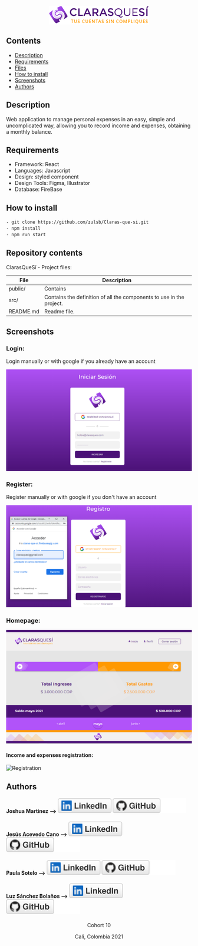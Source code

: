 <div align= center><img src='src/components/Assets/Images/logo.png'></div>

## Contents

* [Description](https://github.com/zulsb/Claras-que-si#description)
* [Requirements](https://github.com/zulsb/Claras-que-si#requirements)
* [Files](https://github.com/zulsb/Claras-que-si#repository-contents)
* [How to install](https://github.com/zulsb/Claras-que-si#how-to-install)
* [Screenshots](https://github.com/zulsb/Claras-que-si#screenshots)
* [Authors](https://github.com/zulsb/Claras-que-si#authors)


## Description
Web application to manage personal expenses in an easy, simple and uncomplicated way, allowing you to record income and expenses, obtaining a monthly balance.



## Requirements
* Framework: React
* Languages: Javascript 
* Design: styled component  
* Design Tools: Figma, Illustrator
* Database: FireBase 



## How to install

```bash
- git clone https://github.com/zulsb/Claras-que-si.git
- npm install
- npm run start
```
 


## Repository contents
ClarasQueSí - Project files:

|   **File**   |   **Description**   |
| -------------- | --------------------- |
|public/ | Contains  |
|src/ | Contains the definition of all the components to use in the project. |
|README.md | Readme file. |



## Screenshots

### Login:
Login manually or with google if you already have an account

![Login](./src/components/Assets/Images/login.png)

### Register:
Register manually or with google if you don't have an account

![Register](./src/components/Assets/Images/register.png)

### Homepage:
![Homepage](./src/components/Assets/Images/home.png)

#### Income and expenses registration:
![Registration]()


## Authors

#### Joshua Martinez --> <a href="https://linkedin.com/in/dantsub"><img src="./src/components/Assets/Images/linkedin.svg" alt="LinkedIn"></a> <a href="https://github.com/dantsub"><img src="./src/components/Assets/Images/github.svg" alt="GitHub"></a>

#### Jesús Acevedo Cano --> <a href="https://linkedin.com/in/jesus-acevedo-cano"><img src="./src/components/Assets/Images/linkedin.svg" alt="LinkedIn"></a> <a href="https://github.com/Jesus-Acevedo-Cano"><img src="./src/components/Assets/Images/github.svg" alt="GitHub"></a>

#### Paula Sotelo --> <a href="https://linkedin.com/in/paula-sotelo-ba-733a70"><img src="./src/components/Assets/Images/linkedin.svg" alt="LinkedIn"></a> <a href="https://github.com/omeinsotelo"><img src="./src/components/Assets/Images/github.svg" alt="GitHub"></a>

#### Luz Sánchez Bolaños --> <a href="https://linkedin.com/in/luzsanchezb"><img src="./src/components/Assets/Images/linkedin.svg" alt="LinkedIn"></a> <a href="https://github.com/zulsb"><img src="./src/components/Assets/Images/github.svg" alt="GitHub"></a>

<p align= center>Cohort 10
<p align= center>Cali, Colombia 2021
